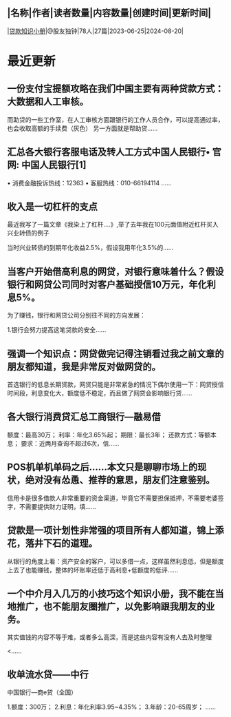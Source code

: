 |名称|作者|读者数量|内容数量|创建时间|更新时间|
---
|[贷款知识小册](https://xiaobot.net/p/xxcj123?refer=0b133df9-27dc-423b-8101-639049001c13)|@股友独钟|78人|27篇|2023-06-25|2024-08-20|

# 最近更新
## 一份支付宝提额攻略在我们中国主要有两种贷款方式：大数据和人工审核。
而助贷的一些工作室，在人工审核方面跟银行的工作人员合作，可以提高通过率，也会收取高额的手续费（灰色）
另一方面就是帮助贷......
## 汇总各大银行客服电话及转人工方式中国人民银行•&nbsp;官网:&nbsp;中国人民银行[1]
•&nbsp;消费金融投诉热线：12363
•&nbsp;客服热线：010-66194114
......
## 收入是一切杠杆的支点
最近我写了一篇文章《我染上了杠杆....》,举了去年我在100元面值附近杠杆买入兴业转债的例子

当时兴业转债的到期年化收益2.5%，假设我用年化3.5%的......
## 当客户开始借高利息的网贷，对银行意味着什么？假设银行和网贷公司同时对客户基础授信10万元，年化利息5%。

为了赚钱，银行和网贷公司分别往不同的方向发展：

1.银行会努力提高这笔贷款的安全......
## 强调一个知识点：网贷做完记得注销看过我之前文章的朋友都知道，我是非常反对做网贷的。
首选银行的低息长期贷款，网贷只能是非常紧急的情况下偶尔使用一下：网贷授信时间段，利息变化大，额度低不稳定，而且做了网贷会影响银行贷......
## 各大银行消费贷汇总工商银行—融易借
额度：最高30万；
利率：年化3.65%起；
期限：最长3年；
还款方式：等额本息；
要求：近两月查询不超过6次，信......
## POS机单机单码之后......本文只是聊聊市场上的现状，绝对没有怂恿、推荐的意思，朋友们注意鉴别。

信用卡是很多借款人非常重要的资金渠道，毕竟它不需要担保抵押，不需要老婆签字，不需要提供财力证明，填......
## 贷款是一项计划性非常强的项目所有人都知道，锦上添花，落井下石的道理。

从银行的角度上看：资产安全的客户，可以多借一点，这样虽然利息低，但是额度上去了也能赚钱，整体的坏账率还低于高利息+低额度的低评......
## 一个中介月入几万的小技巧这个知识小册，我不能在当地推广，也不能朋友圈推广，以免影响跟我朋友的业务。

其实值钱的内容不等于难，或者多么高深，而是这些内容有没有人去及时整理

<......
## 收单流水贷——中行
中国银行—商e贷（全国）

1.额度：300万；
2.利息：年化利率3.95~4.35%；
3.年龄：20-65周岁；
......

